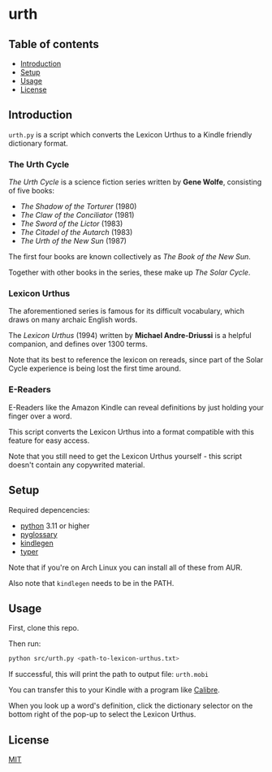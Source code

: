 # urth

## Table of contents

- [Introduction](#introduction)
- [Setup](#setup)
- [Usage](#usage)
- [License](#license)

## Introduction

`urth.py` is a script which converts the Lexicon Urthus to a Kindle friendly dictionary format.

### The Urth Cycle

_The Urth Cycle_ is a science fiction series written by **Gene Wolfe**, consisting of five books:
* _The Shadow of the Torturer_ (1980)
* _The Claw of the Conciliator_ (1981)
* _The Sword of the Lictor_ (1983)
* _The Citadel of the Autarch_ (1983)
* _The Urth of the New Sun_ (1987)

The first four books are known collectively as _The Book of the New Sun_.

Together with other books in the series, these make up _The Solar Cycle_.

### Lexicon Urthus

The aforementioned series is famous for its difficult vocabulary, which draws on many archaic English words.

The _Lexicon Urthus_ (1994) written by **Michael Andre-Driussi** is a helpful companion, and defines over 1300 terms.

Note that its best to reference the lexicon on rereads, since part of the Solar Cycle experience is being lost the first time around.

### E-Readers

E-Readers like the Amazon Kindle can reveal definitions by just holding your finger over a word.

This script converts the Lexicon Urthus into a format compatible with this feature for easy access.

Note that you still need to get the Lexicon Urthus yourself - this script doesn't contain any copywrited material.

## Setup

Required depencencies:
* [python](https://www.python.org/) 3.11 or higher
* [pyglossary](https://github.com/ilius/pyglossary)
* [kindlegen](https://wiki.mobileread.com/wiki/KindleGen)
* [typer](https://typer.tiangolo.com/)

Note that if you're on Arch Linux you can install all of these from AUR.

Also note that `kindlegen` needs to be in the PATH.

## Usage

First, clone this repo.

Then run:

```sh
python src/urth.py <path-to-lexicon-urthus.txt>
```

If successful, this will print the path to output file: `urth.mobi`

You can transfer this to your Kindle with a program like [Calibre](https://calibre-ebook.com/).


When you look up a word's definition, click the dictionary selector on the bottom right of the pop-up to select the Lexicon Urthus.

## License
[MIT](https://choosealicense.com/licenses/mit/)
